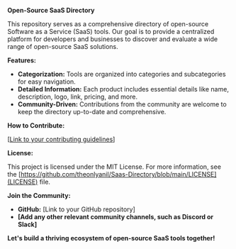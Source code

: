 **Open-Source SaaS Directory**

This repository serves as a comprehensive directory of open-source Software as a Service (SaaS) tools. Our goal is to provide a centralized platform for developers and businesses to discover and evaluate a wide range of open-source SaaS solutions.

**Features:**

* **Categorization:** Tools are organized into categories and subcategories for easy navigation.
* **Detailed Information:** Each product includes essential details like name, description, logo, link, pricing, and more.
* **Community-Driven:** Contributions from the community are welcome to keep the directory up-to-date and comprehensive.

**How to Contribute:**

[[Link to your contributing guidelines](https://github.com/theonlyanil/Saas-Directory/blob/main/CONTRIBUTING.md)]

**License:**

This project is licensed under the MIT License. For more information, see the [https://github.com/theonlyanil/Saas-Directory/blob/main/LICENSE](LICENSE) file.

**Join the Community:**

* **GitHub:** [Link to your GitHub repository]
* **[Add any other relevant community channels, such as Discord or Slack]**

**Let's build a thriving ecosystem of open-source SaaS tools together!**